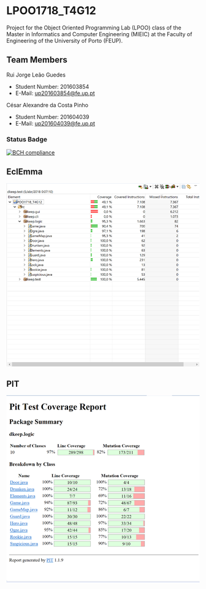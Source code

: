 # LPOO1718_T4G12

Project for the Object Oriented Programming Lab (LPOO) class of the Master in Informatics and Computer Engineering (MIEIC) at the Faculty of Engineering of the University of Porto (FEUP). 


## Team Members 


Rui Jorge Leão Guedes <br>
* Student Number: 201603854
* E-Mail: up201603854@fe.up.pt

César Alexandre da Costa Pinho <br>
* Student Number: 201604039
* E-Mail: up201604039@fe.up.pt 


### Status Badge
[![BCH compliance](https://bettercodehub.com/edge/badge/RuiGuedes/LPOO1718_T4G12?branch=master&token=7ea6bfd3c495fe7056dda25afd505674475a9c47)](https://bettercodehub.com/)


## EclEmma

![alt text](https://github.com/RuiGuedes/LPOO1718_T4G12/blob/guided-project-delivery/LPOO1718_T4G12/EclEmma%20Results.png)


## PIT

![alt text](https://github.com/RuiGuedes/LPOO1718_T4G12/blob/guided-project-delivery/LPOO1718_T4G12/PIT%20Tool%20Results.png)

<br><br>
